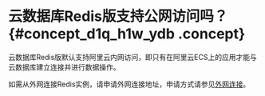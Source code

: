 # 云数据库Redis版支持公网访问吗？ {#concept_d1q_h1w_ydb .concept}

云数据库Redis版默认支持阿里云内网访问，即只有在阿里云ECS上的应用才能与云数据库建立连接并进行数据操作。

如需从外网连接Redis实例，请申请外网连接地址，申请方式请参见[外网连接](../../../../cn.zh-CN/快速入门/步骤3：连接实例/外网连接.md#)。

